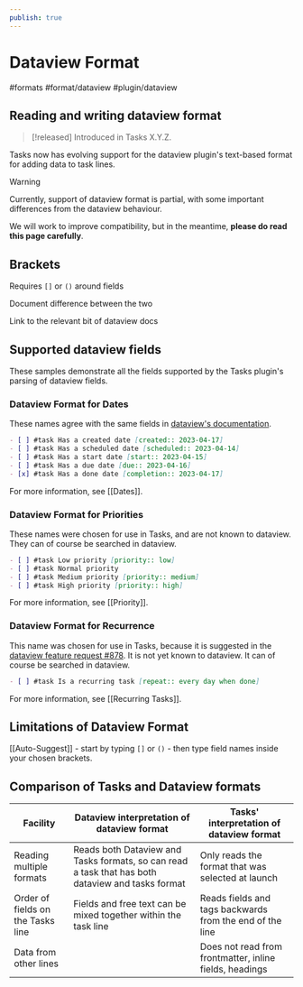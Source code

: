 ```yaml
---
publish: true
---
```


# Dataview Format

<span class="related-pages">#formats #format/dataview #plugin/dataview</span>

## Reading and writing dataview format

> [!released]
> Introduced in Tasks X.Y.Z.

Tasks now has evolving support for the dataview plugin's text-based format for adding data to task lines.

> [!Warning]
> Currently, support of dataview format is partial, with some important differences from the dataview behaviour.
>
> We will work to improve compatibility, but in the meantime, **please do read this page carefully**.

## Brackets

Requires `[]` or `()` around fields

Document difference between the two

Link to the relevant bit of dataview docs

## Supported dataview fields

These samples demonstrate all the fields supported by the Tasks plugin's parsing of dataview fields.

### Dataview Format for Dates

These names agree with the same fields in [dataview's documentation](https://blacksmithgu.github.io/obsidian-dataview/annotation/metadata-tasks/#field-shorthands).

```markdown
- [ ] #task Has a created date [created:: 2023-04-17]
- [ ] #task Has a scheduled date [scheduled:: 2023-04-14]
- [ ] #task Has a start date [start:: 2023-04-15]
- [ ] #task Has a due date [due:: 2023-04-16]
- [x] #task Has a done date [completion:: 2023-04-17]
```

For more information, see [[Dates]].

### Dataview Format for Priorities

These names were chosen for use in Tasks, and are not known to dataview. They can of course be searched in dataview.

```markdown
- [ ] #task Low priority [priority:: low]
- [ ] #task Normal priority
- [ ] #task Medium priority [priority:: medium]
- [ ] #task High priority [priority:: high]
```

For more information, see [[Priority]].

### Dataview Format for Recurrence

This name was chosen for use in Tasks, because it is suggested in the [dataview feature request #878](https://github.com/blacksmithgu/obsidian-dataview/issues/878). It is not yet known to dataview. It can of course be searched in dataview.

```markdown
- [ ] #task Is a recurring task [repeat:: every day when done]
```

For more information, see [[Recurring Tasks]].

## Limitations of Dataview Format

[[Auto-Suggest]] - start by typing `[]` or `()` - then type field names inside your chosen brackets.

## Comparison of Tasks and Dataview formats

| Facility                          | Dataview interpretation of dataview format                                                        | Tasks' interpretation of dataview format                 |
| --------------------------------- | ------------------------------------------------------------------------------------------------- | -------------------------------------------------------- |
| Reading multiple formats          | Reads both Dataview and Tasks formats, so can read a task that has both dataview and tasks format | Only reads the format that was selected at launch        |
| Order of fields on the Tasks line | Fields and free text can be mixed together within the task line                                   | Reads fields and tags backwards from the end of the line |
| Data from other lines             |                                                                                                   | Does not read from frontmatter, inline fields, headings  |
